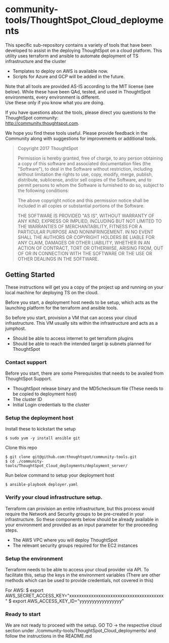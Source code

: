 # community-tools/ThoughtSpot_Cloud_deployments
This specific sub-repository contains a variety of tools that have been developed to assist in the deploying ThoughtSpot on a cloud platform.
This utility uses terraform and ansible to automate deployment of TS infrastructure and the cluster
  - Templates to deploy on AWS is available now.
  - Scripts for Azure and GCP will be added in the future.

Note that all tools are provided AS-IS according to the MIT license (see below).  While these have been
QAd, tested, and used in ThoughtSpot environments, every environment is different.  
Use these only if you know what you are doing.

If you have questions about the tools, please direct you questions to the ThoughtSpot community:  
http://community.thoughtspot.com.  

We hope you find these tools useful.  Please provide feedback in the Community along with suggestions
for improvements or additional tools.

>Copyright 2017 ThoughtSpot
>
>Permission is hereby granted, free of charge, to any person obtaining a copy of this software and associated documentation
>files (the "Software"), to deal in the Software without restriction, including without limitation the rights to use, copy,
>modify, merge, publish, distribute, sublicense, and/or sell copies of the Software, and to permit persons to whom the
>Software is furnished to do so, subject to the following conditions:
>
>The above copyright notice and this permission notice shall be included in all copies or substantial portions of the Software.
>
>THE SOFTWARE IS PROVIDED "AS IS", WITHOUT WARRANTY OF ANY KIND, EXPRESS OR IMPLIED, INCLUDING BUT NOT LIMITED TO THE WARRANTIES
>OF MERCHANTABILITY, FITNESS FOR A PARTICULAR PURPOSE AND NONINFRINGEMENT. IN NO EVENT SHALL THE AUTHORS OR COPYRIGHT HOLDERS
>BE LIABLE FOR ANY CLAIM, DAMAGES OR OTHER LIABILITY, WHETHER IN AN ACTION OF CONTRACT, TORT OR OTHERWISE, ARISING FROM, OUT
>OF OR IN CONNECTION WITH THE SOFTWARE OR THE USE OR OTHER DEALINGS IN THE SOFTWARE.

## Getting Started
These instructions will get you a copy of the project up and running on your local machine for deploying TS on the cloud.

Before you start, a deployment host needs to be setup, which acts as the launching platform for the terraform and ansible tools.

So before you start, provision a VM that can access your cloud infrastructure.
This VM usually sits within the infrastructure and acts as a jumphost.
  - Should be able to access internet to get terraform plugins
  - Should be able to reach the intended target ip subnets planned for ThoughtSpot

### Contact support

Before you start, there are some Prerequisites that needs to be availed from ThoughtSpot Support.
  - ThoughtSpot release binary and the MD5checksum file (These needs to be copied to deployment host)
  - The cluster ID
  - Initial Login credentials to the cluster

### Setup the deployment host

Install these to kickstart the setup
```
$ sudo yum -y install ansible git
```

Clone this repo

```
$ git clone git@github.com:thoughtspot/community-tools.git
$ cd ./community-tools/ThoughtSpot_Cloud_deployments/deployment_server/
```

Run below command to setup your deployment host
```
$ ansible-playbook deployer.yaml
```

### Verify your cloud infrastructure setup.

Terraform can provision an entire infrastructure, but this process would require the Network and Security groups to be pre-created in your infrastructure.
So these components below should be already available in your environment and provided as an input parameter for the proceeding steps.

  - The AWS VPC where you will deploy ThoughtSpot
  - The relevant security groups required for the EC2 instances

### Setup the environment

Terraform needs to be able to access your cloud provider via API.
To facilitate this, setup the keys in the environment variables
(There are other methods which can be used to provide credentials, not covered in this)

For AWS:
$ export AWS_SECRET_ACCESS_KEY="xxxxxxxxxxxxxxxxxxxxxxxxxxxxxxxxxxxxxxx"
$ export AWS_ACCESS_KEY_ID="yyyyyyyyyyyyyyyyy"

### Ready to start
We are not ready to proceed with the setup.
GO TO -> the respective cloud section under ./community-tools/ThoughtSpot_Cloud_deployments/ and follow the instructions in the README.md
